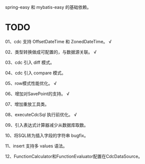 spring-easy 和 mybatis-easy 的基础依赖。


# TODO

01、cdc 支持 OffsetDateTime 和 ZonedDateTime。 √

02、类型转换做成可配置的，与数据源关联。 √

03、cdc 引入 diff 模式。

04、cdc 引入 compare 模式。

05、row模式性能优化。 √

06、增加对SavePoint的支持。 √

07、增加重放工具类。

08、executeCdcSql 执行前优化。 √

09、引入表达式计算器减少从数据库取数。

10、将SQL转为插入字段的字符串 bugfix。

11、insert 支持多 values 语法。

12、FunctionCalculator和FunctionEvaluator配置在CdcDataSource。